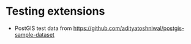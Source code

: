 # Testing extensions

* PostGIS test data from https://github.com/adityatoshniwal/postgis-sample-dataset
